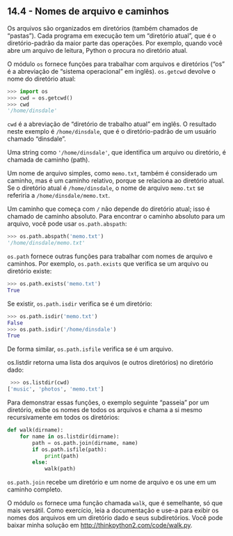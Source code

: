 ## 14.4 - Nomes de arquivo e caminhos

Os arquivos são organizados em diretórios (também chamados de “pastas”). Cada programa em execução tem um “diretório atual”, que é o diretório-padrão da maior parte das operações. Por exemplo, quando você abre um arquivo de leitura, Python o procura no diretório atual.

O módulo `os` fornece funções para trabalhar com arquivos e diretórios (“os” é a abreviação de “sistema operacional” em inglês). `os.getcwd` devolve o nome do diretório atual:


```python
>>> import os
>>> cwd = os.getcwd()
>>> cwd
'/home/dinsdale'
```

`cwd` é a abreviação de “diretório de trabalho atual” em inglês. O resultado neste exemplo é `/home/dinsdale`, que é o diretório-padrão de um usuário chamado “dinsdale”.

Uma string como `'/home/dinsdale'`, que identifica um arquivo ou diretório, é chamada de caminho (path).

Um nome de arquivo simples, como `memo.txt`, também é considerado um caminho, mas é um caminho relativo, porque se relaciona ao diretório atual. Se o diretório atual é `/home/dinsdale`, o nome de arquivo `memo.txt` se referiria a `/home/dinsdale/memo.txt`.

Um caminho que começa com `/` não depende do diretório atual; isso é chamado de caminho absoluto. Para encontrar o caminho absoluto para um arquivo, você pode usar `os.path.abspath`:

```python
>>> os.path.abspath('memo.txt')
'/home/dinsdale/memo.txt'
```

`os.path` fornece outras funções para trabalhar com nomes de arquivo e caminhos. Por exemplo, `os.path.exists` que verifica se um arquivo ou diretório existe:

```python
>>> os.path.exists('memo.txt')
True
```

Se existir, `os.path.isdir` verifica se é um diretório:

```python
>>> os.path.isdir('memo.txt')
False
>>> os.path.isdir('/home/dinsdale')
True
```

De forma similar, `os.path.isfile` verifica se é um arquivo.

os.listdir retorna uma lista dos arquivos (e outros diretórios) no diretório dado:

```python
 >>> os.listdir(cwd)
['music', 'photos', 'memo.txt']
```

Para demonstrar essas funções, o exemplo seguinte “passeia” por um diretório, exibe os nomes de todos os arquivos e chama a si mesmo recursivamente em todos os diretórios:

```python
def walk(dirname):
    for name in os.listdir(dirname):
        path = os.path.join(dirname, name)
        if os.path.isfile(path):
            print(path)
        else:
            walk(path)
```

`os.path.join` recebe um diretório e um nome de arquivo e os une em um caminho completo.

O módulo `os` fornece uma função chamada `walk`, que é semelhante, só que mais versátil. Como exercício, leia a documentação e use-a para exibir os nomes dos arquivos em um diretório dado e seus subdiretórios. Você pode baixar minha solução em http://thinkpython2.com/code/walk.py.
